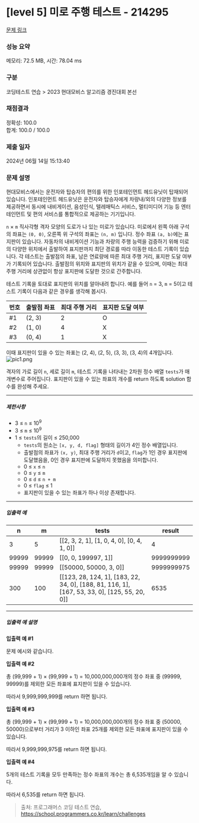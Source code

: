 # [level 5] 미로 주행 테스트 - 214295 

[문제 링크](https://school.programmers.co.kr/learn/courses/30/lessons/214295) 

### 성능 요약

메모리: 72.5 MB, 시간: 78.04 ms

### 구분

코딩테스트 연습 > 2023 현대모비스 알고리즘 경진대회 본선

### 채점결과

정확성: 100.0<br/>합계: 100.0 / 100.0

### 제출 일자

2024년 06월 14일 15:13:40

### 문제 설명

<p>현대모비스에서는 운전자와 탑승자의 편의를 위한 인포테인먼트 헤드유닛이 탑재되어 있습니다. 인포테인먼트 헤드유닛은 운전자와 탑승자에게 차량내/외의 다양한 정보를 제공하면서 동시에 내비게이션, 음성인식, 텔레매틱스 서비스, 멀티미디어 기능 등 엔터테인먼트 및 편의 서비스를 통합적으로 제공하는 기기입니다. </p>

<p><code>n</code> × <code>m</code> 직사각형 격자 모양의 도로가 나 있는 미로가 있습니다. 미로에서 왼쪽 아래 구석의 좌표는 <code>(0, 0)</code>, 오른쪽 위 구석의 좌표는 <code>(n, m)</code> 입니다. 정수 좌표 <code>(a, b)</code>에는 표지판이 있습니다. 자동차의 내비게이션 기능과 차량의 주행 능력을 검증하기 위해 미로의 다양한 위치에서 출발하여 표지판까지 최단 경로를 따라 이동한 테스트 기록이 있습니다. 각 테스트는 출발점의 좌표, 남은 연료량에 따른 최대 주행 거리, 표지판 도달 여부가 기록되어 있습니다. 출발점의 위치와 표지판의 위치가 같을 수 있으며, 이때는 최대 주행 거리에 상관없이 항상 표지판에 도달한 것으로 간주합니다.</p>

<p>테스트 기록을 토대로 표지판의 위치를 알아내려 합니다. 예를 들어 <code>n</code> = 3, <code>m</code> = 5이고 테스트 기록이 다음과 같은 경우를 생각해 봅시다.</p>
<table class="table">
        <thead><tr>
<th>번호</th>
<th>출발점 좌표</th>
<th>최대 주행 거리</th>
<th>표지판 도달 여부</th>
</tr>
</thead>
        <tbody><tr>
<td>#1</td>
<td>(2, 3)</td>
<td>2</td>
<td>O</td>
</tr>
<tr>
<td>#2</td>
<td>(1, 0)</td>
<td>4</td>
<td>X</td>
</tr>
<tr>
<td>#3</td>
<td>(0, 4)</td>
<td>1</td>
<td>X</td>
</tr>
</tbody>
      </table>
<p>이때 표지판이 있을 수 있는 좌표는 (2, 4), (2, 5), (3, 3), (3, 4)의 4개입니다.<br>
<img src="https://grepp-programmers.s3.ap-northeast-2.amazonaws.com/files/production/65a44b94-6899-4a3a-ac22-31c8c4555a66/pic1.png" title="" alt="pic1.png"></p>

<p>격자의 가로 길이 <code>n</code>, 세로 길이 <code>m</code>, 테스트 기록을 나타내는 2차원 정수 배열 <code>tests</code>가 매개변수로 주어집니다. 표지판이 있을 수 있는 좌표의 개수를 return 하도록 solution 함수를 완성해 주세요.</p>

<hr>

<h5>제한사항</h5>

<ul>
<li>3 ≤ <code>n</code> ≤ 10<sup>9</sup></li>
<li>3 ≤ <code>m</code> ≤ 10<sup>9</sup></li>
<li>1 ≤ <code>tests</code>의 길이 ≤ 250,000

<ul>
<li><code>tests</code>의 원소는 <code>[x, y, d, flag]</code> 형태의 길이가 4인 정수 배열입니다.</li>
<li>출발점의 좌표가 <code>(x, y)</code>, 최대 주행 거리가 <code>d</code>이고, <code>flag</code>가 1인 경우 표지판에 도달했음을, 0인 경우 표지판에 도달하지 못했음을 의미합니다.</li>
<li>0 ≤ <code>x</code> ≤ <code>n</code></li>
<li>0 ≤ <code>y</code> ≤ <code>m</code></li>
<li>0 ≤ <code>d</code> ≤ <code>n + m</code></li>
<li>0 ≤ <code>flag</code> ≤ 1</li>
<li>표지판이 있을 수 있는 좌표가 하나 이상 존재합니다.</li>
</ul></li>
</ul>

<hr>

<h5>입출력 예</h5>
<table class="table">
        <thead><tr>
<th>n</th>
<th>m</th>
<th>tests</th>
<th>result</th>
</tr>
</thead>
        <tbody><tr>
<td>3</td>
<td>5</td>
<td>[[2, 3, 2, 1], [1, 0, 4, 0], [0, 4, 1, 0]]</td>
<td>4</td>
</tr>
<tr>
<td>99999</td>
<td>99999</td>
<td>[[0, 0, 199997, 1]]</td>
<td>9999999999</td>
</tr>
<tr>
<td>99999</td>
<td>99999</td>
<td>[[50000, 50000, 3, 0]]</td>
<td>9999999975</td>
</tr>
<tr>
<td>300</td>
<td>100</td>
<td>[[123, 28, 124, 1], [183, 22, 34, 0], [188, 81, 116, 1], [167, 53, 33, 0], [125, 55, 20, 0]]</td>
<td>6535</td>
</tr>
</tbody>
      </table>
<hr>

<h5>입출력 예 설명</h5>

<p><strong>입출력 예 #1</strong></p>

<p>문제 예시와 같습니다.</p>

<p><strong>입출력 예 #2</strong></p>

<p>총 (99,999 + 1) × (99,999 + 1) = 10,000,000,000개의 정수 좌표 중 (99999, 99999)를 제외한 모든 좌표에 표지판이 있을 수 있습니다.</p>

<p>따라서 9,999,999,999를 return 하면 됩니다.</p>

<p><strong>입출력 예 #3</strong></p>

<p>총 (99,999 + 1) × (99,999 + 1) = 10,000,000,000개의 정수 좌표 중 (50000, 50000)으로부터 거리가 3 이하인 좌표 25개를 제외한 모든 좌표에 표지판이 있을 수 있습니다.</p>

<p>따라서 9,999,999,975를 return 하면 됩니다.</p>

<p><strong>입출력 예 #4</strong></p>

<p>5개의 테스트 기록을 모두 만족하는 정수 좌표의 개수는 총 6,535개임을 알 수 있습니다.</p>

<p>따라서 6,535를 return 하면 됩니다.</p>


> 출처: 프로그래머스 코딩 테스트 연습, https://school.programmers.co.kr/learn/challenges